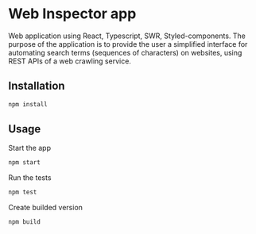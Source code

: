 # Web Inspector app

Web application using React, Typescript, SWR, Styled-components. The purpose of the application is to provide the user a simplified interface for automating search terms (sequences of characters) on websites, using REST APIs of a web crawling service.

## Installation

```bash
npm install
```

## Usage

Start the app
```bash
npm start
```
Run the tests 

```bash
npm test
```

Create builded version
```bash
npm build
```

